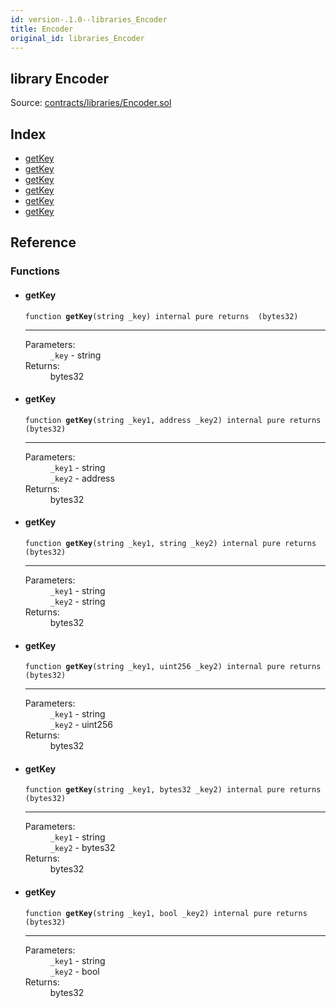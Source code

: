 ```yaml
---
id: version-.1.0--libraries_Encoder
title: Encoder
original_id: libraries_Encoder
---
```


<div class="contract-doc"><div class="contract"><h2 class="contract-header"><span class="contract-kind">library</span> Encoder</h2><div class="source">Source: <a href="https://github.com/PolymathNetwork/polymath-core/blob/v2.0.0/contracts/libraries/Encoder.sol" target="_blank">contracts/libraries/Encoder.sol</a></div></div><div class="index"><h2>Index</h2><ul><li><a href="libraries_Encoder.html#getKey">getKey</a></li><li><a href="libraries_Encoder.html#getKey">getKey</a></li><li><a href="libraries_Encoder.html#getKey">getKey</a></li><li><a href="libraries_Encoder.html#getKey">getKey</a></li><li><a href="libraries_Encoder.html#getKey">getKey</a></li><li><a href="libraries_Encoder.html#getKey">getKey</a></li></ul></div><div class="reference"><h2>Reference</h2><div class="functions"><h3>Functions</h3><ul><li><div class="item function"><span id="getKey" class="anchor-marker"></span><h4 class="name">getKey</h4><div class="body"><code class="signature">function <strong>getKey</strong><span>(string _key) </span><span>internal </span><span>pure </span><span>returns  (bytes32) </span></code><hr/><dl><dt><span class="label-parameters">Parameters:</span></dt><dd><div><code>_key</code> - string</div></dd><dt><span class="label-return">Returns:</span></dt><dd>bytes32</dd></dl></div></div></li><li><div class="item function"><span id="getKey" class="anchor-marker"></span><h4 class="name">getKey</h4><div class="body"><code class="signature">function <strong>getKey</strong><span>(string _key1, address _key2) </span><span>internal </span><span>pure </span><span>returns  (bytes32) </span></code><hr/><dl><dt><span class="label-parameters">Parameters:</span></dt><dd><div><code>_key1</code> - string</div><div><code>_key2</code> - address</div></dd><dt><span class="label-return">Returns:</span></dt><dd>bytes32</dd></dl></div></div></li><li><div class="item function"><span id="getKey" class="anchor-marker"></span><h4 class="name">getKey</h4><div class="body"><code class="signature">function <strong>getKey</strong><span>(string _key1, string _key2) </span><span>internal </span><span>pure </span><span>returns  (bytes32) </span></code><hr/><dl><dt><span class="label-parameters">Parameters:</span></dt><dd><div><code>_key1</code> - string</div><div><code>_key2</code> - string</div></dd><dt><span class="label-return">Returns:</span></dt><dd>bytes32</dd></dl></div></div></li><li><div class="item function"><span id="getKey" class="anchor-marker"></span><h4 class="name">getKey</h4><div class="body"><code class="signature">function <strong>getKey</strong><span>(string _key1, uint256 _key2) </span><span>internal </span><span>pure </span><span>returns  (bytes32) </span></code><hr/><dl><dt><span class="label-parameters">Parameters:</span></dt><dd><div><code>_key1</code> - string</div><div><code>_key2</code> - uint256</div></dd><dt><span class="label-return">Returns:</span></dt><dd>bytes32</dd></dl></div></div></li><li><div class="item function"><span id="getKey" class="anchor-marker"></span><h4 class="name">getKey</h4><div class="body"><code class="signature">function <strong>getKey</strong><span>(string _key1, bytes32 _key2) </span><span>internal </span><span>pure </span><span>returns  (bytes32) </span></code><hr/><dl><dt><span class="label-parameters">Parameters:</span></dt><dd><div><code>_key1</code> - string</div><div><code>_key2</code> - bytes32</div></dd><dt><span class="label-return">Returns:</span></dt><dd>bytes32</dd></dl></div></div></li><li><div class="item function"><span id="getKey" class="anchor-marker"></span><h4 class="name">getKey</h4><div class="body"><code class="signature">function <strong>getKey</strong><span>(string _key1, bool _key2) </span><span>internal </span><span>pure </span><span>returns  (bytes32) </span></code><hr/><dl><dt><span class="label-parameters">Parameters:</span></dt><dd><div><code>_key1</code> - string</div><div><code>_key2</code> - bool</div></dd><dt><span class="label-return">Returns:</span></dt><dd>bytes32</dd></dl></div></div></li></ul></div></div></div>
